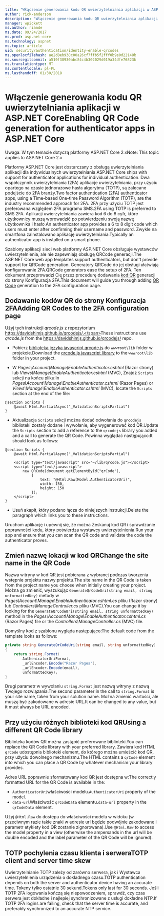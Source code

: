 ```yaml
---
title: "Włączenie generowania kodu QR uwierzytelniania aplikacji w ASP.NET Core"
author: rick-anderson
description: "Włączenie generowania kodu QR uwierzytelniania aplikacji w ASP.NET Core"
manager: wpickett
ms.author: riande
ms.date: 09/24/2017
ms.prod: asp.net-core
ms.technology: aspnet
ms.topic: article
uid: security/authentication/identity-enable-qrcodes
ms.openlocfilehash: ae2d8eb938c00a26cf7ffb5f2fff0b9e0d22148b
ms.sourcegitcommit: a510f38930abc84c4b302029d019a34dfe76823b
ms.translationtype: MT
ms.contentlocale: pl-PL
ms.lasthandoff: 01/30/2018
---
```

# <a name="enabling-qr-code-generation-for-authenticator-apps-in-aspnet-core"></a><span data-ttu-id="05d1f-103">Włączenie generowania kodu QR uwierzytelniania aplikacji w ASP.NET Core</span><span class="sxs-lookup"><span data-stu-id="05d1f-103">Enabling QR Code generation for authenticator apps in ASP.NET Core</span></span>

<span data-ttu-id="05d1f-104">Uwaga: W tym temacie dotyczą platformy ASP.NET Core 2.x</span><span class="sxs-lookup"><span data-stu-id="05d1f-104">Note: This topic applies to ASP.NET Core 2.x</span></span>

<span data-ttu-id="05d1f-105">Platformy ASP.NET Core jest dostarczany z obsługą uwierzytelniania aplikacji dla indywidualnych uwierzytelniania.</span><span class="sxs-lookup"><span data-stu-id="05d1f-105">ASP.NET Core ships with support for authenticator applications for individual authentication.</span></span> <span data-ttu-id="05d1f-106">Dwa współczynnik uwierzytelniania (2FA) aplikacje uwierzytelniania, przy użyciu opartego na czasie jednorazowe hasła algorytmu (TOTP), są zalecane podejście do 2FA branży.</span><span class="sxs-lookup"><span data-stu-id="05d1f-106">Two factor authentication (2FA) authenticator apps, using a Time-based One-time Password Algorithm (TOTP), are the industry recommended approach for 2FA.</span></span> <span data-ttu-id="05d1f-107">2FA przy użyciu TOTP jest preferowana względem 2FA programu SMS.</span><span class="sxs-lookup"><span data-stu-id="05d1f-107">2FA using TOTP is preferred to SMS 2FA.</span></span> <span data-ttu-id="05d1f-108">Aplikacji uwierzytelniania zawiera kod 6 do 8 cyfr, które użytkownicy muszą wprowadzić po potwierdzeniu swoją nazwę użytkownika i hasło.</span><span class="sxs-lookup"><span data-stu-id="05d1f-108">An authenticator app provides a 6 to 8 digit code which users must enter after confirming their username and password.</span></span> <span data-ttu-id="05d1f-109">Zwykle na smartfona zainstalowano aplikację uwierzytelniania.</span><span class="sxs-lookup"><span data-stu-id="05d1f-109">Typically an authenticator app is installed on a smart phone.</span></span>

<span data-ttu-id="05d1f-110">Szablony aplikacji sieci web platformy ASP.NET Core obsługuje wystawców uwierzytelnienia, ale nie zapewniają obsługę QRCode generacji.</span><span class="sxs-lookup"><span data-stu-id="05d1f-110">The ASP.NET Core web app templates support authenticators, but don't provide support for QRCode generation.</span></span> <span data-ttu-id="05d1f-111">Generatory QRCode do jej obsługi ułatwiają konfigurowanie 2FA.</span><span class="sxs-lookup"><span data-stu-id="05d1f-111">QRCode generators ease the setup of 2FA.</span></span> <span data-ttu-id="05d1f-112">Ten dokument przeprowadzi Cię przez procedurę dodawania [kod QR](https://wikipedia.org/wiki/QR_code) generacji do strony Konfiguracja 2FA.</span><span class="sxs-lookup"><span data-stu-id="05d1f-112">This document will guide you through adding [QR Code](https://wikipedia.org/wiki/QR_code) generation to the 2FA configuration page.</span></span>

## <a name="adding-qr-codes-to-the-2fa-configuration-page"></a><span data-ttu-id="05d1f-113">Dodawanie kodów QR do strony Konfiguracja 2FA</span><span class="sxs-lookup"><span data-stu-id="05d1f-113">Adding QR Codes to the 2FA configuration page</span></span>

<span data-ttu-id="05d1f-114">Użyj tych instrukcji *qrcode.js* z repozytorium https://davidshimjs.github.io/qrcodejs/.</span><span class="sxs-lookup"><span data-stu-id="05d1f-114">These instructions use *qrcode.js* from the https://davidshimjs.github.io/qrcodejs/ repo.</span></span>

* <span data-ttu-id="05d1f-115">Pobierz [biblioteka języka javascript qrcode.js](https://davidshimjs.github.io/qrcodejs/) do `wwwroot\lib` folder w projekcie.</span><span class="sxs-lookup"><span data-stu-id="05d1f-115">Download the [qrcode.js javascript library](https://davidshimjs.github.io/qrcodejs/) to the `wwwroot\lib` folder in your project.</span></span>

* <span data-ttu-id="05d1f-116">W *Pages\Account\Manage\EnableAuthenticator.cshtml* (Razor strony) lub *Views\Manage\EnableAuthenticator.cshtml* (MVC), Znajdź `Scripts` sekcji na końcu pliku:</span><span class="sxs-lookup"><span data-stu-id="05d1f-116">In *Pages\Account\Manage\EnableAuthenticator.cshtml* (Razor Pages) or *Views\Manage\EnableAuthenticator.cshtml* (MVC), locate the `Scripts` section at the end of the file:</span></span>

```cshtml
@section Scripts {
    @await Html.PartialAsync("_ValidationScriptsPartial")
}
```

* <span data-ttu-id="05d1f-117">Aktualizacja `Scripts` sekcji można dodać odwołania do `qrcodejs` biblioteki zostały dodane i wywołanie, aby wygenerować kod QR.</span><span class="sxs-lookup"><span data-stu-id="05d1f-117">Update the `Scripts` section to add a reference to the `qrcodejs` library you added and a call to generate the QR Code.</span></span> <span data-ttu-id="05d1f-118">Powinna wyglądać następująco:</span><span class="sxs-lookup"><span data-stu-id="05d1f-118">It should look as follows:</span></span>

```cshtml
@section Scripts {
    @await Html.PartialAsync("_ValidationScriptsPartial")

    <script type="text/javascript" src="~/lib/qrcode.js"></script>
    <script type="text/javascript">
        new QRCode(document.getElementById("qrCode"),
            {
                text: "@Html.Raw(Model.AuthenticatorUri)",
                width: 150,
                height: 150
            });
    </script>
}
```

* <span data-ttu-id="05d1f-119">Usuń akapit, który podano łącza do niniejszych instrukcji.</span><span class="sxs-lookup"><span data-stu-id="05d1f-119">Delete the paragraph which links you to these instructions.</span></span>

<span data-ttu-id="05d1f-120">Uruchom aplikację i upewnij się, że można Zeskanuj kod QR i sprawdzanie poprawności kodu, który potwierdza wystawcy uwierzytelnienia.</span><span class="sxs-lookup"><span data-stu-id="05d1f-120">Run your app and ensure that you can scan the QR code and validate the code the authenticator proves.</span></span>

## <a name="change-the-site-name-in-the-qr-code"></a><span data-ttu-id="05d1f-121">Zmień nazwę lokacji w kod QR</span><span class="sxs-lookup"><span data-stu-id="05d1f-121">Change the site name in the QR Code</span></span>

<span data-ttu-id="05d1f-122">Nazwa witryny w kod QR jest pobierana z wybranej podczas tworzenia wstępnie projektu nazwy projektu.</span><span class="sxs-lookup"><span data-stu-id="05d1f-122">The site name in the QR Code is taken from the project name you choose when initially creating your project.</span></span> <span data-ttu-id="05d1f-123">Można go zmienić, wyszukując `GenerateQrCodeUri(string email, string unformattedKey)` metody w *Pages\Account\Manage\EnableAuthenticator.cshtml.cs* pliku (Razor strony) lub *Controllers\ManageController.cs* pliku (MVC).</span><span class="sxs-lookup"><span data-stu-id="05d1f-123">You can change it by looking for the `GenerateQrCodeUri(string email, string unformattedKey)` method in the *Pages\Account\Manage\EnableAuthenticator.cshtml.cs* (Razor Pages) file or the *Controllers\ManageController.cs* (MVC) file.</span></span> 

<span data-ttu-id="05d1f-124">Domyślny kod z szablonu wygląda następująco:</span><span class="sxs-lookup"><span data-stu-id="05d1f-124">The default code from the template looks as follows:</span></span>

```c#
private string GenerateQrCodeUri(string email, string unformattedKey)
{
    return string.Format(
        AuthenicatorUriFormat,
        _urlEncoder.Encode("Razor Pages"),
        _urlEncoder.Encode(email),
        unformattedKey);
}
```

<span data-ttu-id="05d1f-125">Drugi parametr w wywołaniu `string.Format` jest nazwą witryny z nazwą Twojego rozwiązania.</span><span class="sxs-lookup"><span data-stu-id="05d1f-125">The second parameter in the call to `string.Format` is your site name, taken from your solution name.</span></span> <span data-ttu-id="05d1f-126">Można zmienić wartości, ale muszą być zakodowane w adresie URL.</span><span class="sxs-lookup"><span data-stu-id="05d1f-126">It can be changed to any value, but it must always be URL encoded.</span></span>

## <a name="using-a-different-qr-code-library"></a><span data-ttu-id="05d1f-127">Przy użyciu różnych biblioteki kod QR</span><span class="sxs-lookup"><span data-stu-id="05d1f-127">Using a different QR Code library</span></span>

<span data-ttu-id="05d1f-128">Biblioteka kodów QR można zastąpić preferowane biblioteki.</span><span class="sxs-lookup"><span data-stu-id="05d1f-128">You can replace the QR Code library with your preferred library.</span></span> <span data-ttu-id="05d1f-129">Zawiera kod HTML `qrCode` udostępnia biblioteki element, do którego można umieścić kod QR, przy użyciu dowolnego mechanizmu.</span><span class="sxs-lookup"><span data-stu-id="05d1f-129">The HTML contains a `qrCode` element into which you can place a QR Code by whatever mechanism your library provides.</span></span>

<span data-ttu-id="05d1f-130">Adres URL poprawnie sformatowany kod QR jest dostępna w:</span><span class="sxs-lookup"><span data-stu-id="05d1f-130">The correctly formatted URL for the QR Code is available in the:</span></span>

* <span data-ttu-id="05d1f-131">`AuthenticatorUri`właściwości modelu.</span><span class="sxs-lookup"><span data-stu-id="05d1f-131">`AuthenticatorUri` property of the model.</span></span>
* <span data-ttu-id="05d1f-132">`data-url`Właściwość `qrCodeData` elementu.</span><span class="sxs-lookup"><span data-stu-id="05d1f-132">`data-url` property in the `qrCodeData` element.</span></span> 

<span data-ttu-id="05d1f-133">Użyj `@Html.Raw` do dostępu do właściwości modelu w widoku (w przeciwnym razie takie znaki w adresie url będzie podwójnie zakodowane i parametr etykiety kod QR zostanie zignorowana).</span><span class="sxs-lookup"><span data-stu-id="05d1f-133">Use `@Html.Raw` to access the model property in a view (otherwise the ampersands in the url will be double encoded and the label parameter of the QR Code will be ignored).</span></span>

## <a name="totp-client-and-server-time-skew"></a><span data-ttu-id="05d1f-134">TOTP pochylenia czasu klienta i serwera</span><span class="sxs-lookup"><span data-stu-id="05d1f-134">TOTP client and server time skew</span></span>

<span data-ttu-id="05d1f-135">Uwierzytelnianie TOTP zależy od zarówno serwera, jak i Wystawca uwierzytelnienia urządzenia o dokładnego czasu.</span><span class="sxs-lookup"><span data-stu-id="05d1f-135">TOTP authentication depends on both the server and authenticator device having an accurate time.</span></span> <span data-ttu-id="05d1f-136">Tokeny tylko ostatnie 30 sekund.</span><span class="sxs-lookup"><span data-stu-id="05d1f-136">Tokens only last for 30 seconds.</span></span> <span data-ttu-id="05d1f-137">Jeśli TOTP 2FA logowania kończą się niepowodzeniem, sprawdź, czy czas serwera jest dokładne i najlepiej synchronizowane z usługi dokładne NTP.</span><span class="sxs-lookup"><span data-stu-id="05d1f-137">If TOTP 2FA logins are failing, check that the server time is accurate, and preferably synchronized to an accurate NTP service.</span></span>
